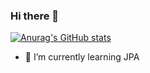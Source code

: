### Hi there 👋
[![Anurag's GitHub stats](https://github-readme-stats.vercel.app/api?username=doongjun)](https://github.com/anuraghazra/github-readme-stats)

- 🌱 I’m currently learning JPA
